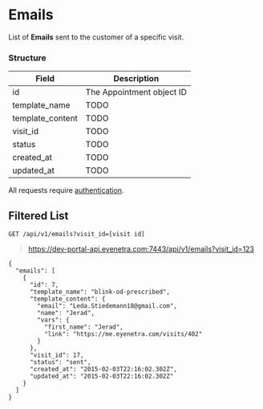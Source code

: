 # Emails

List of **Emails** sent to the customer of a specific visit.

### Structure

Field            | Description
---------------- | -------------------------------------------------------------------------------
id               | The Appointment object ID
template_name    | TODO
template_content | TODO
visit_id         | TODO
status           | TODO
created_at       | TODO
updated_at       | TODO

<aside class="warn">
All requests require <a href="#basic-authentication">authentication</a>.
</aside>

## Filtered List

`GET /api/v1/emails?visit_id=[visit id]`

> https://dev-portal-api.eyenetra.com:7443/api/v1/emails?visit_id=123

````
{ 
  "emails": [ 
    {
      "id": 7, 
      "template_name": "blink-od-prescribed", 
      "template_content": {
        "email": "Leda.Stiedemann18@gmail.com", 
        "name": "Jerad", 
        "vars": {
          "first_name": "Jerad", 
          "link": "https://me.eyenetra.com/visits/402"
        }
      }, 
      "visit_id": 17,
      "status": "sent", 
      "created_at": "2015-02-03T22:16:02.302Z", 
      "updated_at": "2015-02-03T22:16:02.302Z"
    }
  ]
}
````
